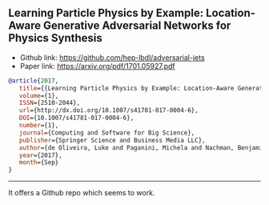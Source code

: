## Learning Particle Physics by Example: Location-Aware Generative Adversarial Networks for Physics Synthesis

- Github link: https://github.com/hep-lbdl/adversarial-jets
- Paper link: https://arxiv.org/pdf/1701.05927.pdf

```bibtex
@article{2017,
   title={{Learning Particle Physics by Example: Location-Aware Generative Adversarial Networks for Physics Synthesis}},
   volume={1},
   ISSN={2510-2044},
   url={http://dx.doi.org/10.1007/s41781-017-0004-6},
   DOI={10.1007/s41781-017-0004-6},
   number={1},
   journal={Computing and Software for Big Science},
   publisher={Springer Science and Business Media LLC},
   author={de Oliveira, Luke and Paganini, Michela and Nachman, Benjamin},
   year={2017},
   month={Sep}
}
```

---
It offers a Github repo which seems to work.

